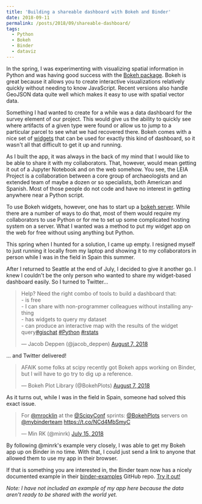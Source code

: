 ```yaml
---
title: 'Building a shareable dashboard with Bokeh and Binder'
date: 2018-09-11
permalink: /posts/2018/09/shareable-dashboard/
tags:
  - Python
  - Bokeh
  - Binder
  - dataviz
---
```


In the spring, I was experimenting with visualizing spatial information in Python and was having good success with the [Bokeh package](https://bokeh.pydata.org/). Bokeh is great because it allows you to create interactive visualizations relatively quickly without needing to know JavaScript. Recent versions also handle GeoJSON data quite well which makes it easy to use with spatial vector data.

Something I had wanted to create for a while was a data dashboard for the survey element of our project. This would give us the ability to quickly see where artifacts of a given type were found or allow us to jump to a particular parcel to see what we had recovered there. Bokeh comes with a nice set of [widgets](https://bokeh.pydata.org/en/latest/docs/user_guide/interaction/widgets.html) that can be used for exactly this kind of dashboard, so it wasn't all that difficult to get it up and running.

As I built the app, it was always in the back of my mind that I would like to be able to share it with my collaborators. That, however, would mean getting it out of a Jupyter Notebook and on the web somehow. You see, the LEIA Project is a collaboration between a core group of archaeologists and an extended team of maybe a dozen or so specialists, both American and Spanish. Most of those people do not code and have no interest in getting anywhere near a Python script.

To use Bokeh widgets, however, one has to start up a [bokeh server](https://bokeh.pydata.org/en/latest/docs/user_guide/server.html). While there are a number of ways to do that, most of them would require my collaborators to use Python or for me to set up some complicated hosting system on a server. What I wanted was a method to put my widget app on the web for free without using anything but Python.

This spring when I hunted for a solution, I came up empty. I resigned myself to just running it locally from my laptop and showing it to my collaborators in person while I was in the field in Spain this summer.

After I returned to Seattle at the end of July, I decided to give it another go. I knew I couldn't be the only person who wanted to share my widget-based dashboard easily. So I turned to Twitter...

<blockquote class="twitter-tweet" data-lang="en"><p lang="en" dir="ltr">Help? Need the right combo of tools to build a dashboard that:<br>- is free<br>- I can share with non-programmer colleagues without installing anything<br>- has widgets to query my dataset<br>- can produce an interactive map with the results of the widget query<a href="https://twitter.com/hashtag/gischat?src=hash&amp;ref_src=twsrc%5Etfw">#gischat</a> <a href="https://twitter.com/hashtag/Python?src=hash&amp;ref_src=twsrc%5Etfw">#Python</a> <a href="https://twitter.com/hashtag/rstats?src=hash&amp;ref_src=twsrc%5Etfw">#rstats</a></p>&mdash; Jacob Deppen (@jacob_deppen) <a href="https://twitter.com/jacob_deppen/status/1026932550843826176?ref_src=twsrc%5Etfw">August 7, 2018</a></blockquote>
<script async src="https://platform.twitter.com/widgets.js" charset="utf-8"></script>

... and Twitter delivered! 

<blockquote class="twitter-tweet" data-lang="en"><p lang="en" dir="ltr">AFAIK some folks at scipy recently got Bokeh apps working on Binder, but I will have to go try to dig up a reference.</p>&mdash; Bokeh Plot Library (@BokehPlots) <a href="https://twitter.com/BokehPlots/status/1026935922468614144?ref_src=twsrc%5Etfw">August 7, 2018</a></blockquote>
<script async src="https://platform.twitter.com/widgets.js" charset="utf-8"></script>

As it turns out, while I was in the field in Spain, someone had solved this exact issue.

<blockquote class="twitter-tweet" data-lang="en"><p lang="en" dir="ltr">For <a href="https://twitter.com/mrocklin?ref_src=twsrc%5Etfw">@mrocklin</a> at the <a href="https://twitter.com/SciPyConf?ref_src=twsrc%5Etfw">@ScipyConf</a> sprints: <a href="https://twitter.com/BokehPlots?ref_src=twsrc%5Etfw">@BokehPlots</a> servers on <a href="https://twitter.com/mybinderteam?ref_src=twsrc%5Etfw">@mybinderteam</a> <a href="https://t.co/NCd4MbSmyC">https://t.co/NCd4MbSmyC</a></p>&mdash; Min RK (@minrk) <a href="https://twitter.com/minrk/status/1018531306492383233?ref_src=twsrc%5Etfw">July 15, 2018</a></blockquote>
<script async src="https://platform.twitter.com/widgets.js" charset="utf-8"></script>

By following @minrk's example very closely, I was able to get my Bokeh app up on Binder in no time. With that, I could just send a link to anyone that allowed them to use my app in their browser.

If that is something you are interested in, the Binder team now has a nicely documented example in their [binder-examples](https://github.com/binder-examples/bokeh) GitHub repo. [Try it out!](https://hub.mybinder.org/user/binder-examples-bokeh-w0e7pr9k/proxy/5006/bokeh-app)

*Note: I have not included an example of my app here because the data aren't ready to be shared with the world yet.*